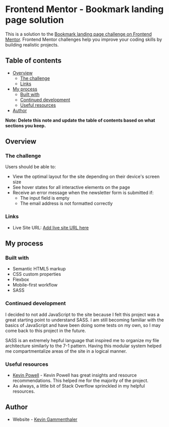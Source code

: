 # Frontend Mentor - Bookmark landing page solution

This is a solution to the [Bookmark landing page challenge on Frontend Mentor](https://www.frontendmentor.io/challenges/bookmark-landing-page-5d0b588a9edda32581d29158). Frontend Mentor challenges help you improve your coding skills by building realistic projects.

## Table of contents

- [Overview](#overview)
  - [The challenge](#the-challenge)
  - [Links](#links)
- [My process](#my-process)
  - [Built with](#built-with)
  - [Continued development](#continued-development)
  - [Useful resources](#useful-resources)
- [Author](#author)

**Note: Delete this note and update the table of contents based on what sections you keep.**

## Overview

### The challenge

Users should be able to:

- View the optimal layout for the site depending on their device's screen size
- See hover states for all interactive elements on the page
- Receive an error message when the newsletter form is submitted if:
  - The input field is empty
  - The email address is not formatted correctly

### Links

- Live Site URL: [Add live site URL here](https://bookmark-landing-page-master-kappa.vercel.app/)

## My process

### Built with

- Semantic HTML5 markup
- CSS custom properties
- Flexbox
- Mobile-first workflow
- SASS

### Continued development

I decided to not add JavaScript to the site because I felt this project was a great starting point to understand SASS. I am still becoming familiar with the basics of JavaScript and have been doing some tests on my own, so I may come back to this project in the future.

SASS is an extremely hepful language that inspired me to organize my file architecture similarly to the 7-1 pattern. Having this modular system helped me compartmentalize areas of the site in a logical manner.

### Useful resources

- [Kevin Powell](https://www.youtube.com/channel/UCJZv4d5rbIKd4QHMPkcABCw) - Kevin Powell has great insights and resource recommendations. This helped me for the majority of the project.
- As always, a little bit of Stack Overflow sprinckled in my helpful resources.

## Author

- Website - [Kevin Gammenthaler](https://www.your-site.com)

